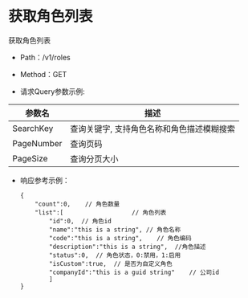# 获取角色列表
获取角色列表

- Path：/v1/roles

- Method：GET

- 请求Query参数示例:

|参数名      |描述 |
|----------- |----------- |
|SearchKey  |查询关键字, 支持角色名称和角色描述模糊搜索 |
|PageNumber  |查询页码 |
|PageSize  |查询分页大小 |

- 响应参考示例：

  ```
  {
      "count":0,    // 角色数量
      "list":[                   // 角色列表
          "id":0,  // 角色id
          "name":"this is a string", // 角色名称
          "code":"this is a string",    // 角色编码
          "description":"this is a string",  //角色描述
          "status":0,  // 角色状态，0:禁用，1:启用
          "isCustom":true,  // 是否为自定义角色
          "companyId":"this is a guid string"    // 公司id
          ]
  }    
  ```